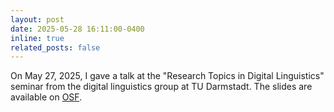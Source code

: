 ```yaml
---
layout: post
date: 2025-05-28 16:11:00-0400
inline: true
related_posts: false
---
```


On May 27, 2025, I gave a talk at the "Research Topics in Digital Linguistics" seminar from the digital linguistics group at TU Darmstadt.
The slides are available on [OSF](https://osf.io/3gxtd).